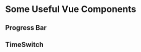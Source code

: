 <script lang="ts" setup>
import ProgressBarShowcase from './ProgressBarShowcase.vue'
import TimeSwitchShowcase from './TimeSwitchShowcase.vue'
  
</script>
# Some Useful Vue Components

## Progress Bar
<ProgressBarShowcase />

## TimeSwitch
<TimeSwitchShowcase />